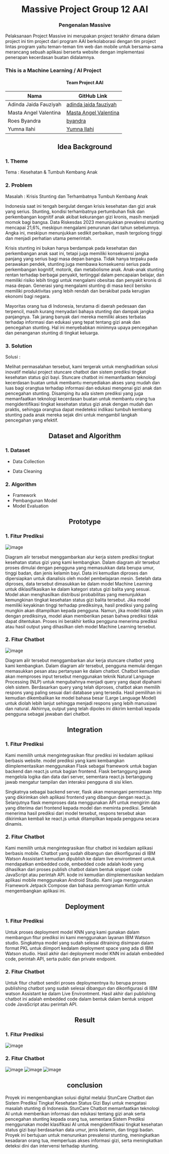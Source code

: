 
<div style="text-align: center;">
  <h1>Massive Project Group 12 AAI</h1>
</div>
<h3 style="text-align: center;">Pengenalan Massive </h3>
Pelaksanaan Project Massive ini merupakan project terakhir dimana dalam project ini tim project dari program AAI berkolaborasi dengan tim project lintas program yaitu teman-teman tim web dan mobile untuk bersama-sama merancang sebuah aplikasi berserta website dengan implementasi penerapan kecerdasan buatan didalamnya.




### This is a Machine Learning / AI Project

<h4 style="text-align: center;">Team Project AAI</h4>

| Nama           | GitHub Link        |
|----------------|--------------------|
| Adinda Jaida Fauziyah | [adinda jaida fauziyah](https://github.com/adindajaidafauziyah)|
| Masta Angel Valentina  | [Masta Angel Valentina](https://github.com/angelvlntnn)|
| Roes Byandra  | [byandra](https://github.com/byandra)|
| Yumna Ilahi    | [Yumna Ilahi](https://github.com/Yumnailahi04)|


<div style="text-align: center;">
  <h2>Idea Background</h2>
</div>

### 1. Theme 
Tema  : Kesehatan & Tumbuh Kembang Anak
### 2. Problem
Masalah  :  Krisis Stunting dan Terhambatnya Tumbuh Kembang Anak

Indonesia saat ini tengah bergulat dengan krisis kesehatan dan gizi anak yang serius. Stunting, kondisi terhambatnya pertumbuhan fisik dan perkembangan kognitif anak akibat kekurangan gizi kronis, masih menjadi momok bagi bangsa. Data Riskesdas 2023 menunjukkan prevalensi stunting mencapai 21,6%, meskipun mengalami penurunan dari tahun sebelumnya. Angka ini, meskipun menunjukkan sedikit perbaikan, masih tergolong tinggi dan menjadi perhatian utama pemerintah. 

Krisis stunting ini bukan hanya berdampak pada kesehatan dan perkembangan anak saat ini, tetapi juga memiliki konsekuensi jangka panjang yang serius bagi masa depan bangsa. Tidak hanya terpaku pada perawakan pendek, stunting juga membawa konsekuensi serius pada perkembangan kognitif, motorik, dan metabolisme anak. Anak-anak stunting rentan terhadap berbagai penyakit, tertinggal dalam pencapaian belajar, dan memiliki risiko lebih tinggi untuk mengalami obesitas dan penyakit kronis di masa depan. Generasi yang mengalami stunting di masa kecil berisiko memiliki produktivitas yang lebih rendah dan berakibat pada kerugian ekonomi bagi negara. 

Mayoritas orang tua di Indonesia, terutama di daerah pedesaan dan terpencil, masih kurang menyadari bahaya stunting dan dampak jangka panjangnya. Tak jarang banyak dari mereka memiliki akses terbatas terhadap informasi dan edukasi yang tepat tentang gizi anak dan pencegahan stunting. Hal ini menyebabkan minimnya upaya pencegahan dan penanganan stunting di tingkat keluarga. 
### 3. Solution
Solusi  : 

Melihat permasalahan tersebut, kami tergerak untuk menghadirkan solusi inovatif melalui project stuncare chatbot dan sistem prediksi tingkat kesehatan status gizi bayi. Stuncare chatbot ini memanfaatkan teknologi kecerdasan buatan untuk membantu menyediakan akses yang mudah dan luas bagi orangtua terhadap informasi dan edukasi mengenai gizi anak dan pencegahan stunting. Disamping itu ada sistem prediksi yang juga memanfaatkan teknologi kecerdasan buatan untuk membantu orang tua mengidentifikasi tingkat kesehatan status gizi anak dengan mudah dan praktis, sehingga orangtua dapat medeteksi indikasi tumbuh kembang stunting pada anak mereka sejak dini untuk mengambil langkah pencegahan yang efektif.

<div style="text-align: center;">
  <h2>Dataset and Algorithm</h2>
</div>

### 1. Dataset
- Data Collection
  
- Data Cleaning
  
### 2. Algorithm
- Framework
- Pembangunan Model
- Model Evaluation

<div style="text-align: center;">
  <h2>Prototype</h2>
</div>

### 1. Fitur Prediksi 
![image](https://github.com/Yumnailahi04/Massive_Project_Group12_AAI/assets/154740771/619ee0b0-316a-4f28-a2fc-c2f03c6243b9)

Diagram alir tersebut menggambarkan alur kerja sistem prediksi tingkat kesehatan status gizi yang kami kembangkan. Dalam diagram alir tersebut proses dimulai dengan pengguna yang memasukkan data berupa umur, tinggi badan, dan jenis kelamin bayi. Data ini kemudian diproses dan dipersiapkan untuk dianalisis oleh model pembelajaran mesin. Setelah data diproses, data tersebut dimasukkan ke dalam model Machine Learning untuk diklasifikasikan ke dalam kategori status gizi balita yang sesuai. Model akan menghasilkan distribusi probabilitas yang menunjukkan kemungkinan tingkat kesehatan status gizi balita tersebut. Jika model memiliki keyakinan tinggi terhadap prediksinya, hasil prediksi yang paling mungkin akan ditampilkan kepada pengguna. Namun, jika model tidak yakin dengan prediksinya, model akan memberikan pesan bahwa prediksi tidak dapat ditentukan. Proses ini berakhir ketika pengguna menerima prediksi atau hasil output yang dihasilkan oleh model Machine Learning tersebut. 

### 2. Fitur Chatbot
![image](https://github.com/Yumnailahi04/Massive_Project_Group12_AAI/assets/154740771/4d82221a-313f-4b4c-950a-5d5c18895645)

Diagram alir tersebut menggambarkan alur kerja stuncare chatbot yang kami kembangkan. Dalam diagram alir tersebut, pengguna memulai dengan memasukkan pesan atau pertanyaan ke dalam chatbot. Chatbot kemudian akan memproses input tersebut menggunakan teknik Natural Language Processing (NLP) untuk mengubahnya menjadi query yang dapat dipahami oleh sistem. Berdasarkan query yang telah diproses, chatbot akan memilih respons yang paling sesuai dari database yang tersedia. Hasil pemilihan ini kemudian dikembalikan ke model bahasa besar (Large Language Model) untuk diolah lebih lanjut sehingga menjadi respons yang lebih manusiawi dan natural. Akhirnya, output yang telah dipoles ini dikirim kembali kepada pengguna sebagai jawaban dari chatbot.  


<div style="text-align: center;">
  <h2>Integration</h2>
</div>

### 1. Fitur Prediksi 
Kami memilih untuk mengintegrasikan fitur prediksi ini kedalam aplikasi berbasis website. model prediksi yang kami kembangkan diimplementasikan menggunakan Flask sebagai framework untuk bagian backend dan react.js untuk bagian frontend.  Flask bertanggung jawab mengelola logika dan data dari server, sementara react.js bertanggung jawab mengatur tampilan dan interaksi pengguna di sisi klien.  

Singkatnya sebagai backend server, flask akan menangani permintaan http yang dikirimkan oleh aplikasi frontend yang dibangun dengan react.js. Selanjutnya flask memproses data menggunakan API untuk mengirim data yang diterima dari frontend kepada model dan meminta prediksi. Setelah menerima hasil prediksi dari model tersebut, respons tersebut akan dikirimkan kembali ke react.js untuk ditampilkan kepada pengguna secara dinamis. 

### 2. Fitur Chatbot
Kami memilih untuk mengintegrasikan fitur chatbot ini kedalam aplikasi berbasis mobile. Chatbot yang sudah dibangun dan dikonfigurasi di IBM Watson Asssistant kemudian dipublish ke dalam live environtment untuk mendapatkan embedded code, embedded code adalah kode yang dihasilkan dari proses publish chatbot dalam bentuk snippet code JavaScript atau perintah API. kode ini kemudian diimplementasikan kedalam aplikasi mobile menggunakan Android Studio. Kami juga menggunakan Framework Jetpack Compose dan bahasa pemrograman Kotlin untuk mengembangkan aplikasi ini. 

<div style="text-align: center;">
  <h2>Deployment</h2>
</div>

### 1. Fitur Prediksi 
Untuk proses deployment model KNN yang kami gunakan dalam membangun fitur prediksi ini kami menggunakan layanan IBM Watson studio. Singkatnya model yang sudah selesai ditraining disimpan dalam format PKL untuk diimport kedalam deployment space yang ada di IBM Watson studio. Hasil akhir dari deployment model KNN ini adalah embedded code, perintah API, serta public dan private endpoint.  

### 2. Fitur Chatbot
Untuk fitur chatbot sendiri proses deploymentnya itu berupa proses publishing chatbot yang sudah selesai dibangun dan dikonfigurasi di IBM watson Assistant ke dalam Live Environtment. Hasil akhir dari publishing chatbot ini adalah embedded code dalam bentuk dalam bentuk snippet code JavaScript atau perintah API. 

<div style="text-align: center;">
  <h2>Result</h2>
</div>

### 1. Fitur Prediksi
![image](https://github.com/Yumnailahi04/Massive_Project_Group12_AAI/assets/154740771/83496cd8-7f27-4b0c-8c02-f1a707bdfd14)

### 2. Fitur Chatbot
![image](https://github.com/Yumnailahi04/Massive_Project_Group12_AAI/assets/154740771/aa14b954-2e2e-4695-bd98-96da527354cd)
  ![image](https://github.com/Yumnailahi04/Massive_Project_Group12_AAI/assets/154740771/040c284a-ec75-4d01-a011-225e3c814627)
 ![image](https://github.com/Yumnailahi04/Massive_Project_Group12_AAI/assets/154740771/8e05d7b8-0b5c-444d-b586-53839a29591d)

<div style="text-align: center;">
  <h2>conclusion</h2>
</div>
Proyek ini mengembangkan solusi digital melalui StunCare Chatbot dan Sistem Prediksi Tingkat Kesehatan Status Gizi Bayi untuk mengatasi masalah stunting di Indonesia. StunCare Chatbot memanfaatkan teknologi AI untuk memberikan informasi dan edukasi tentang gizi anak serta pencegahan stunting kepada orang tua, sementara Sistem Prediksi menggunakan model klasifikasi AI untuk mengidentifikasi tingkat kesehatan status gizi bayi berdasarkan data umur, jenis kelamin, dan tinggi badan. Proyek ini bertujuan untuk menurunkan prevalensi stunting, meningkatkan kesadaran orang tua, memperluas akses informasi gizi, serta meningkatkan deteksi dini dan intervensi terhadap stunting.  
